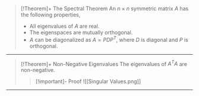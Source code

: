 >[!Theorem]+ The Spectral Theorem 
>An $n \times n$ symmetric matrix $A$  has the following properties,
>- All eigenvalues of $A$ are real.
>- The eigenspaces are mutually orthogonal.
>- $A$ can be diagonalized as $A=PDP^T$, where $D$ is diagonal and $P$ is orthogonal.

***
>[!Theorem]+ Non-Negative Eigenvalues
>The eigenvalues of $A^TA$ are non-negative.
>>[!important]- Proof
>>![[Singular Values.png]]

***
